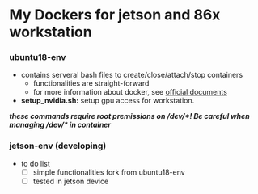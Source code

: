 # My Dockers for jetson and 86x workstation

### ubuntu18-env 
  - contains serveral bash files to create/close/attach/stop containers
    - functionalities are straight-forward
    - for more information about docker, see [official documents](https://docs.docker.com/)
  - **setup_nvidia.sh:** setup gpu access for workstation. 
  
  ***these commands require root premissions on /dev/\*! Be careful when managing /dev/\* in container***

### jetson-env (developing)
  - to do list
    - [ ] simple functionalities fork from ubuntu18-env
    - [ ] tested in jetson device
